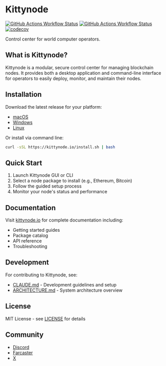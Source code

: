 # Kittynode

[![GitHub Actions Workflow Status](https://img.shields.io/github/actions/workflow/status/blackkittylabs/kittynode/ci-javascript.yaml?branch=main&logo=GitHub%20Actions&label=build-js)](https://github.com/blackkittylabs/kittynode/actions/workflows/ci-javascript.yaml?query=branch:main)
[![GitHub Actions Workflow Status](https://img.shields.io/github/actions/workflow/status/blackkittylabs/kittynode/ci-rust.yaml?branch=main&logo=GitHub%20Actions&label=build-rs)](https://github.com/blackkittylabs/kittynode/actions/workflows/ci-rust.yaml?query=branch:main)
[![codecov](https://codecov.io/github/blackkittylabs/kittynode/graph/badge.svg?token=TJAUBD8RPT)](https://codecov.io/github/blackkittylabs/kittynode)

Control center for world computer operators.

## What is Kittynode?

Kittynode is a modular, secure control center for managing blockchain nodes. It provides both a desktop application and command-line interface for operators to easily deploy, monitor, and maintain their nodes.

## Installation

Download the latest release for your platform:
- [macOS](https://github.com/blackkittylabs/kittynode/releases/latest)
- [Windows](https://github.com/blackkittylabs/kittynode/releases/latest)
- [Linux](https://github.com/blackkittylabs/kittynode/releases/latest)

Or install via command line:
```bash
curl -sSL https://kittynode.io/install.sh | bash
```

## Quick Start

1. Launch Kittynode GUI or CLI
2. Select a node package to install (e.g., Ethereum, Bitcoin)
3. Follow the guided setup process
4. Monitor your node's status and performance

## Documentation

Visit [kittynode.io](https://kittynode.io) for complete documentation including:
- Getting started guides
- Package catalog
- API reference
- Troubleshooting

## Development

For contributing to Kittynode, see:
- [CLAUDE.md](CLAUDE.md) - Development guidelines and setup
- [ARCHITECTURE.md](ARCHITECTURE.md) - System architecture overview

## License

MIT License - see [LICENSE](LICENSE) for details

## Community

- [Discord](https://discord.gg/kittynode)
- [Farcaster](https://farcaster.xyz/kittynode)
- [X](https://x.com/kittynode)
